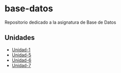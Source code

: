 # base-datos
Repositorio dedicado a la asignatura de Base de Datos

## Unidades
- [Unidad-1](Unidad-1/Tareas)
- [Unidad-5](Unidad-5)  
- [Unidad-6](Unidad-6/tareas-mysql/)  
- [Unidad-7](Unidad-7/Tareas/)  


